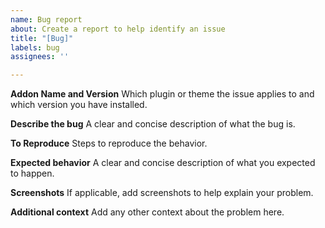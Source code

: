 ```yaml
---
name: Bug report
about: Create a report to help identify an issue
title: "[Bug]"
labels: bug
assignees: ''

---
```


**Addon Name and Version**
Which plugin or theme the issue applies to and which version you have installed.

**Describe the bug**
A clear and concise description of what the bug is.

**To Reproduce**
Steps to reproduce the behavior.

**Expected behavior**
A clear and concise description of what you expected to happen.

**Screenshots**
If applicable, add screenshots to help explain your problem.

**Additional context**
Add any other context about the problem here.
